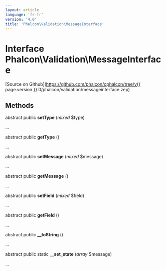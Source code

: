 ```yaml
---
layout: article
language: 'fr-fr'
version: '4.0'
title: 'Phalcon\Validation\MessageInterface'
---
```

# Interface **Phalcon\Validation\MessageInterface**

[Source on Github](https://github.com/phalcon/cphalcon/tree/v{{ page.version }}.0/phalcon/validation/messageinterface.zep)

## Methods

abstract public **setType** (*mixed* $type)

...

abstract public **getType** ()

...

abstract public **setMessage** (*mixed* $message)

...

abstract public **getMessage** ()

...

abstract public **setField** (*mixed* $field)

...

abstract public **getField** ()

...

abstract public **__toString** ()

...

abstract public static **__set_state** (*array* $message)

...